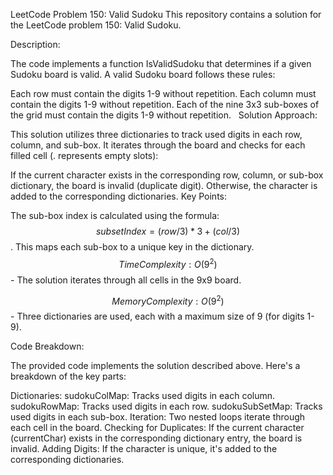LeetCode Problem 150: Valid Sudoku
This repository contains a solution for the LeetCode problem 150: Valid Sudoku.

Description:

The code implements a function IsValidSudoku that determines if a given Sudoku board is valid. A valid Sudoku board follows these rules:

Each row must contain the digits 1-9 without repetition.
Each column must contain the digits 1-9 without repetition.
Each of the nine 3x3 sub-boxes of the grid must contain the digits 1-9 without repetition.   
Solution Approach:

This solution utilizes three dictionaries to track used digits in each row, column, and sub-box. It iterates through the board and checks for each filled cell (. represents empty slots):

If the current character exists in the corresponding row, column, or sub-box dictionary, the board is invalid (duplicate digit).
Otherwise, the character is added to the corresponding dictionaries.
Key Points:

The sub-box index is calculated using the formula: $$subsetIndex = (row / 3) * 3 + (col / 3)$$. This maps each sub-box to a unique key in the dictionary.
$$Time Complexity: O(9^2)$$ - The solution iterates through all cells in the 9x9 board.

$$Memory Complexity: O(9^2)$$ - Three dictionaries are used, each with a maximum size of 9 (for digits 1-9).

Code Breakdown:

The provided code implements the solution described above. Here's a breakdown of the key parts:

Dictionaries:
sudokuColMap: Tracks used digits in each column.
sudokuRowMap: Tracks used digits in each row.
sudokuSubSetMap: Tracks used digits in each sub-box.
Iteration:
Two nested loops iterate through each cell in the board.
Checking for Duplicates:
If the current character (currentChar) exists in the corresponding dictionary entry, the board is invalid.
Adding Digits:
If the character is unique, it's added to the corresponding dictionaries.
